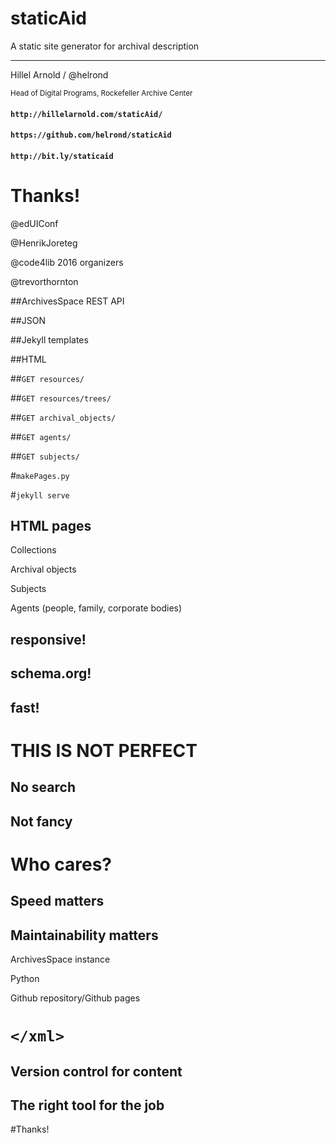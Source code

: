 # staticAid

A static site generator for archival description

<hr/>

Hillel Arnold / @helrond

<small>Head of Digital Programs, Rockefeller Archive Center</small>




#### `http://hillelarnold.com/staticAid/`

#### `https://github.com/helrond/staticAid`

#### `http://bit.ly/staticaid`



# Thanks!

@edUIConf

@HenrikJoreteg

@code4lib 2016 organizers

@trevorthornton



##ArchivesSpace REST API

##JSON

##Jekyll templates

##HTML



##`GET resources/`

##`GET resources/trees/`

##`GET archival_objects/`

##`GET agents/`

##`GET subjects/`



#`makePages.py`



#`jekyll serve`



## HTML pages
Collections

Archival objects

Subjects

Agents  (people, family, corporate bodies)



## responsive!
## schema.org!
## fast!



# THIS IS NOT PERFECT



## No search



## Not fancy



# Who cares?



## Speed matters



## Maintainability matters

ArchivesSpace instance

Python

Github repository/Github pages



# `</xml>`



## Version control for content



## The right tool for the job



#Thanks!

